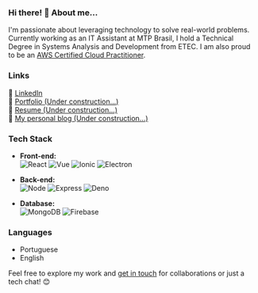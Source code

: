### Hi there! 👋 About me...

I'm passionate about leveraging technology to solve real-world problems. Currently working as an IT Assistant at MTP Brasil, I hold a Technical Degree in Systems Analysis and Development from ETEC. I am also proud to be an [AWS Certified Cloud Practitioner](https://www.credly.com/badges/517fd129-d1e7-4851-a9f7-09a2abadbf01/linked_in?t=s0xbxa).

### Links

🔗 [LinkedIn](https://www.linkedin.com/in/nevesco/)  
📁 [Portfolio (Under construction...)]()  
📄 [Resume (Under construction...)]()  
📝 [My personal blog (Under construction...)]()

### Tech Stack

- <b>Front-end:</b><br>
![React](https://img.shields.io/badge/-React-05122A?style=flat&logo=react) ![Vue](https://img.shields.io/badge/-Vue-05122A?style=flat&logo=vuedotjs) ![Ionic](https://img.shields.io/badge/-Ionic-05122A?style=flat&logo=ionic) ![Electron](https://img.shields.io/badge/-Electron-05122A?style=flat&logo=electron)

- <b>Back-end:</b><br>
![Node](https://img.shields.io/badge/-Node-05122A?style=flat&logo=node) ![Express](https://img.shields.io/badge/-Express-05122A?style=flat&logo=express) ![Deno](https://img.shields.io/badge/-Deno-05122A?style=flat&logo=deno)

- <b>Database:</b><br>
![MongoDB](https://img.shields.io/badge/-MongoDB-05122A?style=flat&logo=mongodb) ![Firebase](https://img.shields.io/badge/-Firebase-05122A?style=flat&logo=firebase) 


### Languages

- Portuguese
- English

Feel free to explore my work and [get in touch](https://www.linkedin.com/in/nevesco/) for collaborations or just a tech chat! 😊
